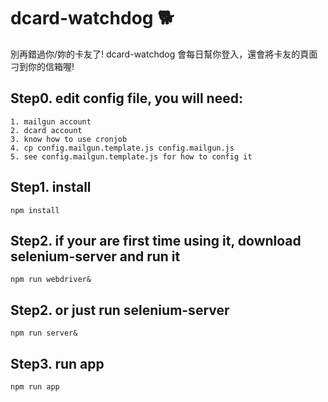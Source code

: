 # dcard-watchdog :dog2:
別再錯過你/妳的卡友了!
dcard-watchdog 會每日幫你登入，還會將卡友的頁面刁到你的信箱喔! 

## Step0.   edit config file, you will need:

    1. mailgun account
    2. dcard account
    3. know how to use cronjob
    4. cp config.mailgun.template.js config.mailgun.js
    5. see config.mailgun.template.js for how to config it

## Step1.   install

    npm install

## Step2.   if your are first time using it, download selenium-server and run it
 
    npm run webdriver&
        
## Step2.   or just run selenium-server
        
    npm run server&        

## Step3.   run app

    npm run app
